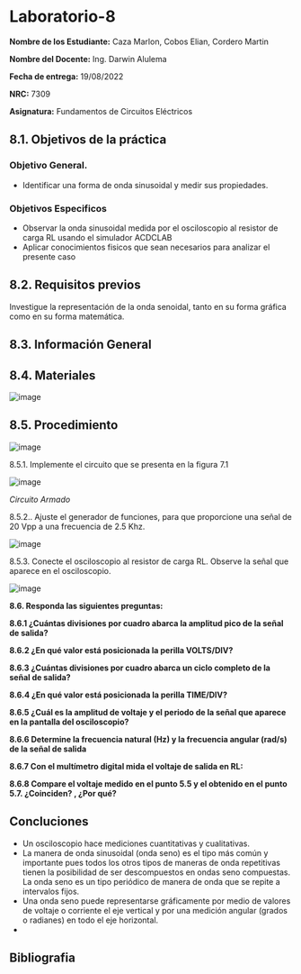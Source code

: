 # Laboratorio-8
**Nombre de los Estudiante:** Caza Marlon, Cobos Elian, Cordero Martin

**Nombre del Docente:** Ing. Darwin Alulema

**Fecha de entrega:** 19/08/2022

**NRC:** 7309

**Asignatura:** Fundamentos de Circuitos Eléctricos

## **8.1. Objetivos de la práctica**

### **Objetivo General.**

* Identificar una forma de onda sinusoidal y medir sus propiedades. 

### **Objetivos Especificos** 

* Observar la onda sinusoidal medida por el osciloscopio al resistor de carga RL usando el simulador ACDCLAB 
* Aplicar conocimientos fisicos que sean necesarios para analizar el presente caso

## **8.2. Requisitos previos**

Investigue la representación de la onda senoidal, tanto en su forma gráfica como en su forma matemática.

## **8.3. Información General**


## **8.4. Materiales**

![image](https://user-images.githubusercontent.com/105742149/185437812-b70b8c59-98b9-4846-9131-c18d95ff6c1e.png)


## **8.5. Procedimiento**

![image](https://user-images.githubusercontent.com/105742149/185438109-00162d80-598c-4c41-aae5-bd4d17199150.png)

8.5.1. Implemente el circuito que se presenta en la figura 7.1

![image](https://user-images.githubusercontent.com/105742149/185440344-d4efd81c-1221-4f49-88a9-010004b40858.png)

*Circuito Armado*

8.5.2.. Ajuste el generador de funciones, para que proporcione una señal de 20 Vpp a
una frecuencia de 2.5 Khz.

![image](https://user-images.githubusercontent.com/105742149/185445844-7a79df03-a9ba-48e5-a59d-449865379298.png)


8.5.3. Conecte el osciloscopio al resistor de carga RL. Observe la señal que aparece en
el osciloscopio.

![image](https://user-images.githubusercontent.com/105742149/185446204-e7b541db-8b62-4b80-9627-83ce01ee2ac7.png)


**8.6. Responda las siguientes preguntas:**


**8.6.1 ¿Cuántas divisiones por cuadro abarca la amplitud pico de la señal de salida?**

**8.6.2 ¿En qué valor está posicionada la perilla VOLTS/DIV?**

**8.6.3 ¿Cuántas divisiones por cuadro abarca un ciclo completo de la señal de salida?**

**8.6.4 ¿En qué valor está posicionada la perilla TIME/DIV?**

**8.6.5 ¿Cuál es la amplitud de voltaje y el periodo de la señal que aparece en la pantalla del osciloscopio?**

**8.6.6 Determine la frecuencia natural (Hz) y la frecuencia angular (rad/s) de la señal de salida**

**8.6.7 Con el multímetro digital mida el voltaje de salida en RL:**

**8.6.8 Compare el voltaje medido en el punto 5.5 y el obtenido en el punto 5.7. ¿Coinciden? , ¿Por qué?**

## **Concluciones**

* Un osciloscopio hace mediciones cuantitativas y cualitativas. 
* La manera de onda sinusoidal (onda seno) es el tipo más común y importante pues todos los otros tipos de maneras de onda repetitivas tienen la posibilidad de ser descompuestos en ondas seno compuestas. La onda seno es un tipo periódico de manera de onda que se repite a intervalos fijos. 
* Una onda seno puede representarse gráficamente por medio de valores de voltaje o corriente el eje vertical y por una medición angular (grados o radianes) en todo el eje horizontal. 
* 
## **Bibliografia**




